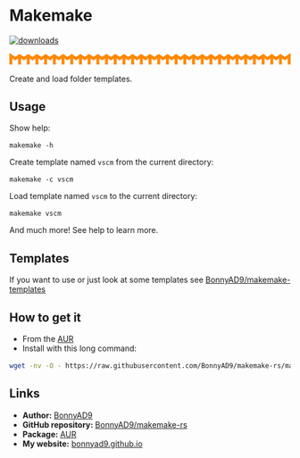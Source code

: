 # Makemake
[![downloads][version-badge]][aur]

![makemake][icon]

Create and load folder templates.

## Usage
Show help:
```
makemake -h
```

Create template named `vscm` from the current directory:
```
makemake -c vscm
```

Load template named `vscm` to the current directory:
```
makemake vscm
```

And much more! See help to learn more.

## Templates
If you want to use or just look at some templates see
[BonnyAD9/makemake-templates][templates]

## How to get it
- From the [AUR][aur]
- Install with this long command:
```sh
wget -nv -O - https://raw.githubusercontent.com/BonnyAD9/makemake-rs/master/useful_stuff/makemakeup.sh | sh && sudo cp /tmp/makemake/target/release/makemake /usr/bin/makemake && sudo cp /tmp/makemake/useful_stuff/man-page/makemake.7 /usr/share/man/man7/makemake.7
```

## Links
- **Author:** [BonnyAD9][author]
- **GitHub repository:** [BonnyAD9/makemake-rs](repo)
- **Package:** [AUR][aur]
- **My website:** [bonnyad9.github.io][my-web]

[icon]: assets/svg/repeat.svg
[templates]: https://github.com/BonnyAD9/makemake-templates
[aur]: https://aur.archlinux.org/packages/makemake
[author]: https://github.com/BonnyAD9
[repo]: https://github.com/BonnyAD9/makemake-rs
[my-web]: https://bonnyad9.github.io/
[version-badge]: https://img.shields.io/aur/version/makemake
